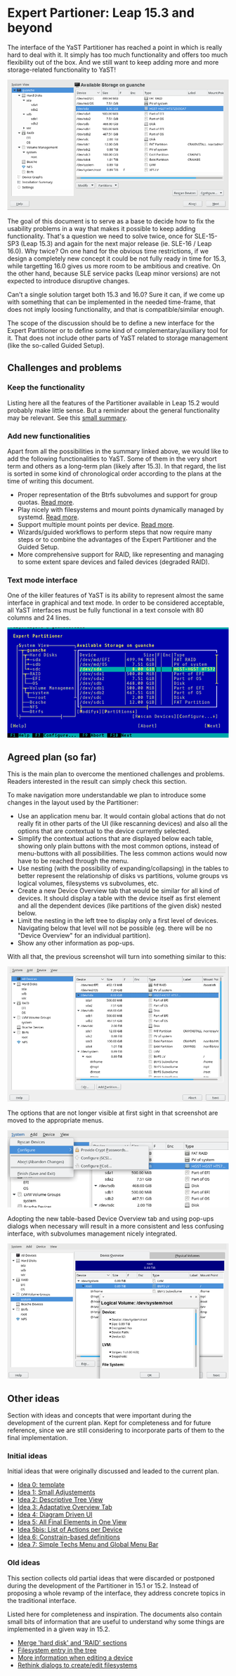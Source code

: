 # Expert Partioner: Leap 15.3 and beyond

The interface of the YaST Partitioner has reached a point in which is really hard to deal with it.
It simply has too much functionality and offers too much flexibility out of the box. And we still
want to keep adding more and more storage-related functionality to YaST!

![System view](partitioner_ui/img/system.png)

The goal of this document is to serve as a base to decide how to fix the usability problems in a way
that makes it possible to keep adding functionality.  That's a question we need to solve twice, once
for SLE-15-SP3 (Leap 15.3) and again for the next major release (ie. SLE-16 / Leap 16.0). Why twice?
On one hand for the obvious time restrictions, if we design a completely new concept it could be not
fully ready in time for 15.3, while targetting 16.0 gives us more room to be ambitious and creative.
On the other hand, because SLE service packs (Leap minor versions) are not expected to introduce
disruptive changes.

Can't a single solution target both 15.3 and 16.0? Sure it can, if we come up with something that
can be implemented in the needed time-frame, that does not imply loosing functionality, and that is
compatible/similar enough.

The scope of the discussion should be to define a new interface for the Expert Partitioner or to
define some kind of complementary/auxiliary tool for it. That does not include other parts of YaST
related to storage management (like the so-called Guided Setup).

## Challenges and problems

### Keep the functionality

Listing here all the features of the Partitioner available in Leap 15.2 would probably make little
sense. But a reminder about the general functionality may be relevant. See this [small
summary](partitioner_ui/functionality.md).

### Add new functionalities

Apart from all the possibilities in the summary linked above, we would like to add the following
functionalities to YaST. Some of them in the very short term and others as a long-term plan (likely
after 15.3). In that regard, the list is sorted in some kind of chronological order according to the
plans at the time of writing this document.

 * Proper representation of the Btrfs subvolumes and support for group quotas.
   [Read more](partitioner_ui/feature-subvolumes.md).
 * Play nicely with filesystems and mount points dynamically managed by systemd.
   [Read more](partitioner_ui/feature-systemd_filesystems.md).
 * Support multiple mount points per device.
   [Read more](partitioner_ui/feature-multiple_mount_points.md).
 * Wizards/guided workflows to perform steps that now require many steps or to combine the
   advantages of the Expert Partitioner and the Guided Setup.
 * More comprehensive support for RAID, like representing and managing to some extent spare devices
   and failed devices (degraded RAID).

### Text mode interface

One of the killer features of YaST is its ability to represent almost the same interface in
graphical and text mode. In order to be considered acceptable, all YaST interfaces must be fully
functional in a text console with 80 columns and 24 lines.

![System view in text mode](partitioner_ui/img/system-ncurses.png)

## Agreed plan (so far)

This is the main plan to overcome the mentioned challenges and problems. Readers interested in the
result can simply check this section.

To make navigation more understandable we plan to introduce some changes in the layout used by the
Partitioner:

- Use an application menu bar. It would contain global actions that do not really fit in other
  parts of the UI (like rescanning devices) and also all the options that are contextual to the
  device currently selected.
- Simplify the contextual actions that are displayed below each table, showing only plain buttons
  with the most common options, instead of menu-buttons with all possibilities. The less common
  actions would now have to be reached through the menu.
- Use nesting (with the possibility of expanding/collapsing) in the tables to better represent the
  relationship of disks vs partitions, volume groups vs logical volumes, filesystems vs subvolumes,
  etc.
- Create a new Device Overview tab that would be similar for all kind of devices. It should display a
  table with the device itself as first element and all the dependent devices (like partitions of
  the given disk) nested below.
- Limit the nesting in the left tree to display only a first level of devices. Navigating below that
  level will not be possible (eg. there will be no "Device Overview" for an individual partition).
- Show any other information as pop-ups.

With all that, the previous screenshot will turn into something similar to this:

![System view with agreed changes](partitioner_ui/img/system_new.png)

The options that are not longer visible at first sight in that screenshot are moved to the
appropriate menus.

![Menu](partitioner_ui/img/menu_system.png)

Adopting the new table-based Device Overview tab and using pop-ups dialogs when necessary will
result in a more consistent and less confusing interface, with subvolumes management nicely
integrated.

![New Overview Tab](partitioner_ui/img/overview_new.png)

## Other ideas

Section with ideas and concepts that were important during the development of the current plan.
Kept for completeness and for future reference, since we are still considering to incorporate parts
of them to the final implementation.

### Initial ideas

Initial ideas that were originally discussed and leaded to the current plan.

 * [Idea 0: template](partitioner_ui/ideas/template.md)
 * [Idea 1: Small Adjustements](partitioner_ui/ideas/adjustments.md)
 * [Idea 2: Descriptive Tree View](partitioner_ui/ideas/tree.md)
 * [Idea 3: Adaptative Overview Tab](partitioner_ui/ideas/overview.md)
 * [Idea 4: Diagram Driven UI](partitioner_ui/ideas/diagram.md)
 * [Idea 5: All Final Elements in One View](partitioner_ui/ideas/leaf_nodes.md)
 * [Idea 5bis: List of Actions per Device](partitioner_ui/ideas/device_actions.md)
 * [Idea 6: Constrain-based definitions](partitioner_ui/ideas/inventor.md)
 * [Idea 7: Simple Techs Menu and Global Menu Bar](partitioner_ui/ideas/grouped_techs.md)

### Old ideas

This section collects old partial ideas that were discarded or postponed during the development of
the Partitioner in 15.1 or 15.2. Instead of proposing a whole revamp of the interface, they address
concrete topics in the traditional interface.

Listed here for completeness and inspiration. The documents also contain small bits of information
that are useful to understand why some things are implemented in a given way in 15.2.

 * [Merge 'hard disk' and 'RAID' sections](partitioner_ui/ideas/old-merge_sections.md)
 * [Filesystem entry in the tree](partitioner_ui/ideas/old-filesystem_tree_entry.md)
 * [More information when editing a device](partitioner_ui/ideas/old-more_informative_edit.md)
 * [Rethink dialogs to create/edit filesystems](partitioner_ui/ideas/old-different_edit.md)
